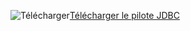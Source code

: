 ![Télécharger](/Image/download.png)[Télécharger le pilote JDBC](http://go.microsoft.com/fwlink/?LinkId=245496)